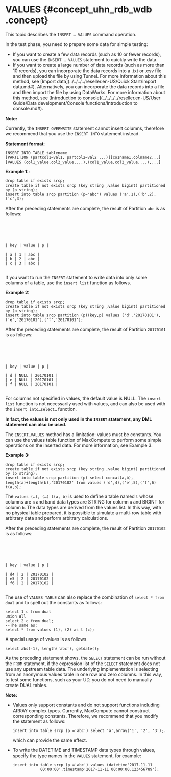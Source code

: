 # VALUES {#concept_uhn_rdb_wdb .concept}

This topic describes the `INSERT … VALUES` command operation.

In the test phase, you need to prepare some data for simple testing:

-   If you want to create a few data records \(such as 10 or fewer records\), you can use the `INSERT … VALUES` statement to quickly write the data.
-   If you want to create a large number of data records \(such as more than 10 records\), you can incorporate the data records into a .txt or .csv file and then upload the file by using Tunnel. For more information about this method, see [Import data](../../../../reseller.en-US/Quick Start/Import data.md#). Alternatively, you can incorporate the data records into a file and then import the file by using DataWorks. For more information about this method, see [Introduction to console](../../../../reseller.en-US/User Guide/Data development/Console functions/Introduction to console.md#).

**Note:** 

Currently, the `INSERT OVERWRITE` statement cannot insert columns, therefore we recommend that you use the `INSERT INTO` statement instead.

 **Statement format**:

``` {#codeblock_fjd_k1v_iiz}
INSERT INTO TABLE tablename 
[PARTITION (partcol1=val1, partcol2=val2 ...)][co1name1,colname2...] 
[VALUES (col1_value,col2_value,...),(col1_value,col2_value,...),...]
```

 **Example 1:**:

``` {#codeblock_isu_qcx_3a1}
drop table if exists srcp;
create table if not exists srcp (key string ,value bigint) partitioned by (p string);
insert into table srcp partition (p='abc') values ('a',1),('b',2),('c',3);
```

After the preceding statements are complete, the result of Partition `abc` is as follows:

``` {#codeblock_52r_572_nfi}





| key | value | p |

| a | 1 | abc |
| b | 2 | abc |
| c | 3 | abc |
			
```

If you want to run the `INSERT` statement to write data into only some columns of a table, use the `insert list` function as follows.

 **Example 2:** 

``` {#codeblock_wpw_yp6_mqw}
drop table if exists srcp;
create table if not exists srcp (key string ,value bigint) partitioned by (p string);
insert into table srcp partition (p)(key,p) values ('d','20170101'),('e','20170101'),('f','20170101');
```

After the preceding statements are complete, the result of Partition `20170101` is as follows:

``` {#codeblock_d82_se5_c97}





| key | value | p |

| d | NULL | 20170101 |
| e | NULL | 20170101 |
| f | NULL | 20170101 |
			
```

For columns not specified in values, the default value is NULL. The `insert list` function is not necessarily used with values, and can also be used with the `insert into…select…` function.

 **In fact, the values is not only used in the `INSERT` statement, any DML statement can also be used.** 

The `INSERT…VALUES` method has a limitation: values must be constants. You can use the values table function of MaxCompute to perform some simple operations on the inserted data. For more information, see Example 3.

 **Example 3:** 

``` {#codeblock_tjx_0gr_a03}
drop table if exists srcp;
create table if not exists srcp (key string ,value bigint) partitioned by (p string);
insert into table srcp partition (p) select concat(a,b), length(a)+length(b),'20170102' from values ('d',4),('e',5),('f',6) t(a,b);
```

The `values (…), (…) t(a, b)` is used to define a table named `t` whose columns are `a` and `b`and data types are STRING for column `a` and BIGINT for column `b`. The data types are derived from the values list. In this way, with no physical table prepared, it is possible to simulate a multi-row table with arbitrary data and perform arbitrary calculations.

After the preceding statements are complete, the result of Partition `20170102` is as follows:

``` {#codeblock_sd8_46f_qqc}





| key | value | p |

| d4 | 2 | 20170102 |
| e5 | 2 | 20170102 |
| f6 | 2 | 20170102 |
			
```

The use of `VALUES TABLE` can also replace the combination of `select * from dual` and to spell out the constants as follows:

``` {#codeblock_uog_nz5_v1h}
select 1 c from dual 
union all
select 2 c from dual;
--The same as: 
select * from values (1), (2) as t (c);
```

A special usage of values is as follows.

``` {#codeblock_s92_xzg_zrb}
select abs(-1), length('abc'), getdate();
```

As the preceding statement shows, the `SELECT` statement can be run without the `FROM` statement, if the expression list of the `SELECT` statement does not use any upstream table data. The underlying implementation is selecting from an anonymous values table in one row and zero columns. In this way, to test some functions, such as your UD, you do not need to manually create DUAL tables.

**Note:** 

-   Values only support constants and do not support functions including ARRAY complex types. Currently, MaxCompute cannot construct corresponding constants. Therefore, we recommend that you modify the statement as follows:

    ``` {#codeblock_evm_j5w_lcj}
    insert into table srcp (p ='abc') select 'a',array('1', '2', '3');.
    ```

    which can provide the same effect.

-   To write the DATETIME and TIMESTAMP data types through values, specify the type names in the `VALUES` statement, for example:

    ``` {#codeblock_f7p_6ux_839}
    insert into table srcp (p ='abc') values (datetime'2017-11-11 
                00:00:00',timestamp'2017-11-11 00:00:00.123456789');
    ```


